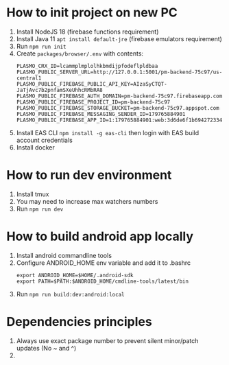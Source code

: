 # How to init project on new PC
1. Install NodeJS 18 (firebase functions requirement)
2. Install Java 11 `apt install default-jre` (firebase emulators requirement)
3. Run `npm run init`
5. Create `packages/browser/.env` with contents:
   ```
   PLASMO_CRX_ID=lcammplmplolhkbmdijpfodeflpldbaa
   PLASMO_PUBLIC_SERVER_URL=http://127.0.0.1:5001/pm-backend-75c97/us-central1
   PLASMO_PUBLIC_FIREBASE_PUBLIC_API_KEY=AIzaSyCTQT-JaTjAvc7b2pnfamSXeUhhcRMbRA8
   PLASMO_PUBLIC_FIREBASE_AUTH_DOMAIN=pm-backend-75c97.firebaseapp.com
   PLASMO_PUBLIC_FIREBASE_PROJECT_ID=pm-backend-75c97
   PLASMO_PUBLIC_FIREBASE_STORAGE_BUCKET=pm-backend-75c97.appspot.com
   PLASMO_PUBLIC_FIREBASE_MESSAGING_SENDER_ID=179765884901
   PLASMO_PUBLIC_FIREBASE_APP_ID=1:179765884901:web:3d6de6f1b694272334210c
   ```
5. Install EAS CLI `npm install -g eas-cli` then login with EAS build account credentials
6. Install docker

# How to run dev environment
1. Install tmux
2. You may need to increase max watchers numbers 
3. Run `npm run dev`

# How to build android app locally
1. Install android commandline tools
2. Configure ANDROID_HOME env variable and add it to .bashrc
   ```
   export ANDROID_HOME=$HOME/.android-sdk
   export PATH=$PATH:$ANDROID_HOME/cmdline-tools/latest/bin
   ```
3. Run `npm run build:dev:android:local`

# Dependencies principles
1. Always use exact package number to prevent silent minor/patch updates (No ~ and ^)
2. 